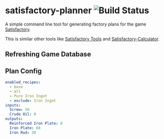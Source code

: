 # satisfactory-planner ![Build Status](https://img.shields.io/github/actions/workflow/status/storance/satisfactory-planner/rust.yml?branch=main)
A simple command line tool for generating factory plans for the game [Satisfactory](https://www.satisfactorygame.com/).

This is similar other tools like [Satisfactory Tools](https://www.satisfactorytools.com/) and [Satisfactory-Calculator](https://satisfactory-calculator.com/).

## Refreshing Game Database

## Plan Config
```yaml
enabled_recipes:
  - base
  - alt
  - Pure Iron Ingot
  - exclude: Iron Ingot
inputs:
  Screw: 56
  Crude Oil: 0
outputs: 
  Reinforced Iron Plate: 8
  Iron Plate: 60
  Iron Rod: 30
```